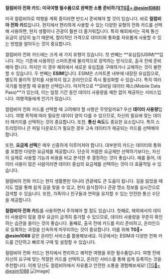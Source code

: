 **컬럼비아 전화 카드: 미국여행 필수품으로 완벽한 소통 준비하기[[TG💪+ @esim1088](https://t.me/s/esim1088)]**

미국 컬럼비아로 여행을 계획 중이라면 반드시 준비해야 할 것이 있습니다. 바로 **컬럼비아 전화 카드**입니다. 현지에서 편리하게 사용할 수 있는 다양한 유형의 전화 카드를 선택해 사용하면, 현지 생활이나 관광이 훨씬 더 즐거워집니다. 특히 해외에서는 국제 통신 요금이 상당히 높기 때문에, 합리적인 가격으로 데이터와 통화를 자유롭게 사용할 수 있는 방법을 알아두는 것이 중요합니다.

컬럼비아 전화 카드에는 크게 세 가지 유형이 있습니다. 첫 번째는 **유심칩(USIM)**입니다. 이는 기존에 사용하던 스마트폰에 물리적으로 장착하는 방식으로, 출국 전에 준비해야 합니다. 하지만 이 경우 해외에서 새로운 유심칩을 구매하거나 교체하는 것이 불편할 수 있습니다. 두 번째는 **ESIM**입니다. ESIM은 스마트폰 내부에 내장된 유심칩으로, 별도의 물리적 장치를 사용하지 않고 온라인으로 즉시 활성화할 수 있습니다. 특히 여러 국가를 방문할 때 유용한 선택입니다. 마지막으로 **모바일 데이터 패스(Mobile Data Pass)**가 있는데, 이는 일정 기간 동안 데이터 사용량을 제한 없이 제공하는 서비스입니다. 여행객들에게 인기가 많습니다.

컬럼비아 전화 카드를 선택할 때 고려해야 할 사항은 무엇일까요? 우선 **데이터 사용량**입니다. 여행 목적에 따라 필요한 데이터 양이 다를 수 있으므로, 자신의 필요에 맞는 데이터 패키지를 선택하는 것이 중요합니다. 또한, **통신 속도**도 중요한 요소입니다. 특히 스트리밍이나 큰 파일 다운로드가 필요한 경우 고속 데이터가 제공되는 카드를 선택해야 합니다.

또한, **요금제 선택**은 매우 신중하게 이루어져야 합니다. 대부분의 카드는 데이터와 통화를 포함한 다양한 요금제를 제공합니다. 단순히 저렴한 요금제만 선택하기보다는, 자신이 실제로 사용할 기능과 비용을 비교 분석한 후 결정하는 것이 좋습니다. 예를 들어, 데이터 사용이 많은 사람이라면 데이터 중심의 요금제를 선택하는 것이 더 효율적일 수 있습니다.

컬럼비아 전화 카드는 현지 생활뿐만 아니라 관광에도 큰 도움이 됩니다. 길을 잃었을 때 지도 앱을 통해 쉽게 길을 찾을 수 있고, 현지 음식점이나 관광 명소 정보를 실시간으로 검색할 수 있습니다. 또한, 가족이나 친구들과 연락을 유지할 수 있는 안전한 통신 수단을 제공합니다.

**컬럼비아 전화 카드**를 사용하면서 주의해야 할 점도 있습니다. 첫째로, 해외에서의 데이터 사용량이 많을 경우 요금이 급격히 증가할 수 있으므로, 데이터 사용량을 꾸준히 확인하는 습관을 들이는 것이 좋습니다. 둘째로, 출국 전에 카드를 미리 준비하고, 온라인으로 등록하는 과정을 신속하게 마무리하는 것이 중요합니다. 이를 위해 **TG💪+ @esim1088** 같은 온라인 서비스를 활용해보세요. 이곳에서는 ESIM과 다양한 전화 카드를 간단하고 빠르게 구매 및 설정할 수 있습니다.

컬럼비아 전화 카드는 현지에서 편리하고 쾌적한 여행을 위한 필수품입니다. 여행 전에 자신의 요구에 맞는 적절한 카드를 선택하고, 온라인 서비스를 통해 쉽게 등록하는 것을 추천합니다. 이제 당신도 컬럼비아에서 자유롭고 안전한 소통을 경험해보세요! [[TG💪+ @esim1088](https://t.me/s/esim1088) ![Image](https://i.postimg.cc/Y0z9fWf4/image.png)]